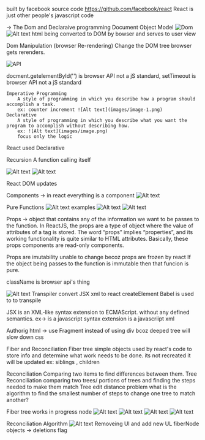 built by facebook
source code https://github.com/facebook/react
React is just other people's javascript code

-> The Dom and Declaraive programming
Document Object Model
    ![Dom](images/Dom.png)
    ![Alt text](images/Dom2.png) 
    html being converted to DOM by bowser and serves to user view

Dom Manipulation (browser Re-rendering)
    Change the DOM tree browser gets rerenders.

![API](images/API.png)

docment.getelementById('') is browser API not a jS standard,
setTimeout  is browser API not a jS standard

    Imperative Programming
        A style of programming in which you describe how a program should accomplish a task. 
        ex: counter increment ![Alt text](images/image-1.png)
    Declarative 
        A style of programming in which you describe what you want the program to accomplish without describing how.
        ex: ![Alt text](images/image.png)
        focus only the logic
    
React used Declarative 

Recursion
    A function calling itself

![Alt text](images/image-2.png)
![Alt text](images/image-3.png)

React DOM updates

Components -> in react everything is a component
![Alt text](images/image-4.png)

Pure Functions
![Alt text](images/image-5.png)
examples
![Alt text](images/image-6.png)
![Alt text](images/image-7.png)

Props -> object that contains any of the information we want to be passes to the  function.
 In ReactJS, the props are a type of object where the value of attributes of a tag is stored. The word “props” implies “properties”, and its working functionality is quite similar to HTML attributes. Basically, these props components are read-only components.

Props are imutability unable to change
becoz props are frozen by react
If the object being passes to the function is immutable then that funcion is pure.

className is browser api's thing

![Alt text](images/image-7.png)
Transpiler convert JSX xml to react createElement
Babel is used to to transpile
<script src="https://unpkg.com/@babel/standalone/babel.min.js"></script>

JSX is an XML-like syntax extension to ECMAScript. without any defined semantics. ex-> <Counter/>
is a javascript syntax extension
is a javascriipt xml

Authorig html -> use Fragment instead of using div bcoz deeped tree will slow down css

Fiber and Reconciliation
Fiber tree
    simple objects used by react's code to store info and determine what work needs to be done. its not recreated it will be updated
    ex: siblings , children

Reconciliation
    Comparing two items to find differences between them.
Tree Reconciliation
    comparing two trees/ portions of trees and finding the steps needed to make them match
Tree edit distance problem
    what is the algorithm to find the smallest number of steps to change one tree to match another?

Fiber tree works in progress node
![Alt text](images/image-8.png)
![Alt text](images/image-9.png)
![Alt text](images/image-10.png)
![Alt text](images/image-11.png)

Reconciliation Algorithm
![Alt text](images/image-12.png)
Removeing Ul and add new UL 
   fiberNode objects ->     deletions
                            flag

